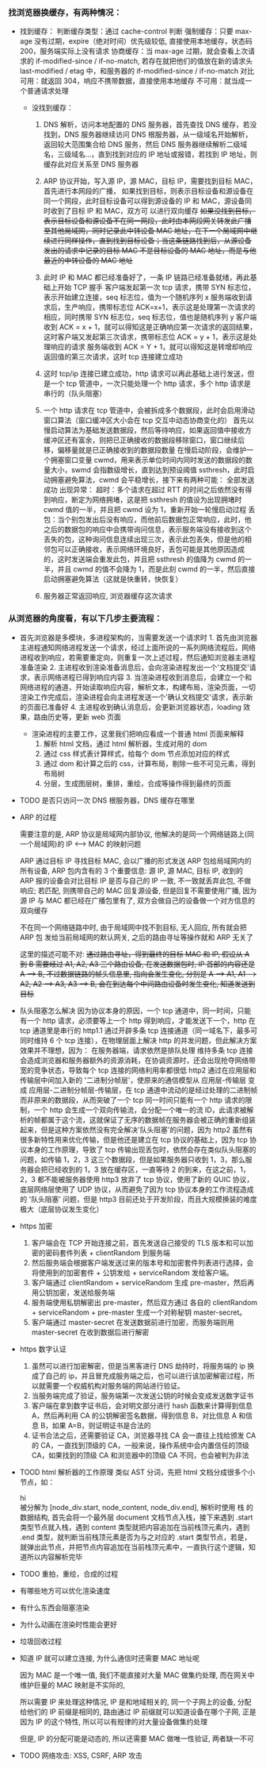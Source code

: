### 找浏览器换缓存，有两种情况：

- 找到缓存：
  判断缓存类型：通过 cache-control 判断
  强制缓存：只要 max-age 没有过期，expire（绝对时间）优先级较低, 直接使用本地缓存，状态码 200，服务端实际上没有请求
  协商缓存：当 max-age 过期，就会查看上次请求的 if-modified-since / if-no-match, 若存在就把他们的值放在新的请求头
  last-modified / etag 中，和服务器的 if-modified-since / if-no-match 对比
  可用：就返回 304，响应不携带数据，直接使用本地缓存
  不可用：就当成一个普通请求处理

  - 没找到缓存：

    1. DNS 解析，访问本地配置的 DNS 服务器，首先查找 DNS 缓存，若没找到，DNS 服务器继续访问 DNS 根服务器，从一级域名开始解析，返回较大范围集合给 DNS 服务，然后 DNS 服务器继续解析二级域名，三级域名...，直到找到对应的 IP 地址或报错，若找到 IP 地址，则缓存此对应关系至 DNS 服务器
    2. ARP 协议开始，写入源 IP，源 MAC，目标 IP，需要找到目标 MAC，首先进行本网段的广播，
       如果找到目标，则表示目标设备和源设备在同一个网段，此时目标设备可以得到源设备的 IP 和 MAC，源设备同时收到了目标 IP 和 MAC，双方可 以进行双向缓存
       ~~如果没找到目标，表示目标设备和源设备不在同一网段，此时由本网段网关转发此广播至其他局域网，同时记录此中转设备 MAC 地址，在下一个局域网中继续进行同样操作，直到找到目标设备；当这条链路找到后，从源设备发出的请求中记录的目标 MAC 不是目标设备的 MAC 地址，而是与他最近的中转设备的 MAC 地址~~

    3. 此时 IP 和 MAC 都已经准备好了，一条 IP 链路已经准备就绪，再此基础上开始 TCP 握手
       客户端发起第一次 tcp 请求，携带 SYN 标志位，表示开始建立连接，seq 标志位，值为一个随机序列 x
       服务端收到请求后，生产响应，携带标志位 ACK=x+1，表示这是处理第一次请求的相应，同时携带 SYN 标志位，seq 标志位，值也是随机序列 y
       客户端收到 ACK = x + 1，就可以得知这是正确响应第一次请求的返回结果，这时客户端又发起第三次请求，携带标志位 ACK = y + 1，表示这是处理响应的请求
       服务端收到 ACK = Y + 1，就可以得知这是转增却响应返回值的第三次请求，这时 tcp 连接建立成功
    4. 这时 tcp/ip 连接已建立成功，http 请求可以再此基础上进行发送，但是一个 tcp 管道中，一次只能处理一个 http 请求，多个 http 请求是串行的（队头阻塞）
    5. 一个 http 请求在 tcp 管道中，会被拆成多个数据段，此时会启用滑动窗口算法（窗口缓冲区大小会在 tcp 交互中动态协商变化的）
       首先以慢启动算法为基础发送数据段，然后等待响应，如果返回值中接收方缓冲区还有富余，则把已正确接收的数据段移除窗口，窗口继续后移，偏移量就是已正确接收到的数据段数量
       在慢启动阶段，会维护一个拥塞窗口变量 cwmd，用来表示单位时间内同时发送的数据段的数量大小，swmd 会指数级增长，直到达到预设阈值 ssthresh，此时启动拥塞避免算法，cwmd 会平稳增长，接下来有两种可能：
       全部发送成功
       出现异常：
       超时：多个请求在超过 RTT 的时间之后依然没有得到响应，断定为网络拥堵，这是把 ssthresh 的值设为出现拥堵时 cwmd 值的一半，并且把 cwmd 设为 1，重新开始一轮慢启动过程
       丢包：当个别包发出后没有响应，而他前后数据包正常响应，此时，他之后的数据包的响应中会携带询问信息，表示服务端没有接收到这个丢失的包，这种询问信息连续出现三次，表示此包丢失，但是他的相邻包可以正确接收，表示网络环境良好，丢包可能是其他原因造成的，这时发送端会重发此包，并且把 ssthresh 的值降为 cwmd 的一半，并且 cwmd 的值不会降为 1，而是此刻 cwmd 的一半，然后直接启动拥塞避免算法（这就是快重转，快恢复）
    6. 服务器正常返回响应, 浏览器缓存这次请求

### 从浏览器的角度看，有以下几步主要流程：

- 首先浏览器是多模块，多进程架构的，当需要发送一个请求时 1. 首先由浏览器主进程通知网络进程发送一个请求，经过上面所说的一系列网络流程后，网络进程收到响应，若需要重定向，则重复一次上述过程，然后通知浏览器主进程准备渲染 2. 主进程收到渲染准备消息后，会向渲染进程发出一个'文档提交'请求，表示网络进程已得到响应内容 3. 当渲染进程收到消息后，会建立一个和网络进程的通道，开始读取响应内容，解析文本，构建布局，渲染页面，一切渲染工作完成后，渲染进程会向主进程发送一个'确认文档提交'请求，表示新的页面已准备好 4. 主进程收到确认消息后，会更新浏览器状态，loading 效果，路由历史等，更新 web 页面

  - 渲染进程的主要工作，这里我们把响应看成一个普通 html 页面来解释
    1. 解析 html 文档，通过 html 解析器，生成对用的 dom
    2. 通过 css 样式表计算样式，给每个 dom 节点添加对应的样式
    3. 通过 dom 和计算之后的 css，计算布局，剔除一些不可见元素，得到布局树
    4. 分层，生成图层树，重排，重绘，合成等操作得到最终的页面

- TODO 是否只访问一次 DNS 根服务器，DNS 缓存在哪里

- ARP 的过程

  需要注意的是, ARP 协议是局域网内部协议, 他解决的是同一个网络链路上(同一个局域网)的 IP <--> MAC 的映射问题

  ARP 通过目标 IP 寻找目标 MAC, 会以广播的形式发送 ARP 包给局域网内的所有设备, ARP 包内含有的 3 个重要信息: 源 IP, 源 MAC, 目标 IP, 收到的 ARP 报的设备会对比目标 IP 是否与自己的 IP 一致, 不一致就丢弃此包, 不做响应; 若匹配, 则携带自己的 MAC 回复源设备, 但是回复不需要使用广播, 因为源 IP 与 MAC 都已经在广播包里有了, 双方会做自己的设备做一个对方信息的双向缓存

  不在同一个网络链路中时, 由于局域网中找不到目标, 无人回应, 所有就会把 ARP 包 发给当前局域网的默认网关, 之后的路由寻址等操作就和 ARP 无关了

  这里的描述可能不对:
  ~~通过路由寻址，得到最终的目标 MAC 和 IP, 假设从 A 到 B 需要经过 A1, A2, A3 三个路由设备, 在发送数据包时, IP 首部的内容还是 A --> B, 不过数据链路的帧头信息里, 指向会发生变化, 分别是 A --> A1, A1 --> A2, A2 --> A3, A3 --> B, 会在到达每个中间路由设备时发生变化, 知道发送到目标~~

- 队头阻塞怎么解决
  因为协议本身的原因，一个 tcp 通道中，同一时间，只能有一个 http 请求，必须要等上一个 http 得到响应，才能发送下一个，http 在 tcp 通道里是串行的
  http1.1 通过开辟多条 tcp 连接通道（同一域名下，最多可同时维持 6 个 tcp 连接），在物理层面上解决 http 的并发问题，但此解决方案效果并不理想，因为：
  在服务器端，请求依然是排队处理
  维持多条 tcp 连接会造成浏览器和服务器额外的资源消耗，在协调资源时，还会出现抢夺网络带宽的竞争状态，导致每个 tcp 连接的网络利用率都很低
  http2 通过在应用层和传输层中间加入新的 '二进制分帧层'，使原来的通信模型从 应用层-传输层 变成 应用层-二进制分帧层-传输层，在 tcp 通道中流动的是经过处理的二进制帧而非原来的数据段，从而突破了一个 tcp 同一时间只能有一个 http 请求的限制，一个 http 会生成一个双向传输流，会分配一个唯一的流 ID，此请求被解析的帧都属于这个流，这就保证了无序的数据帧在服务器会被正确的重新组装起来，但是这种方案依然没有完全解决'队头阻塞'的问题，因为
  http2 虽然有很多新特性用来优化传输，但是他还是建立在 tcp 协议的基础上，因为 tcp 协议本身的工作原理，导致了 tcp 传输出现丢包时，依然会存在类似队头阻塞的问题，如传输 1，2，3 这三个数据段，但是如果服务器只收到 1，3，那么服务器会把已经收到的 1，3 放在缓存区，一直等待 2 的到来，在这之前，1，2，3 都不能被服务器使用
  http3 放弃了 tcp 协议，使用了新的 QUIC 协议，底层网络层使用了 UDP 协议，从而避免了因为 tcp 协议本身的工作流程造成的 '队头阻塞' 问题，但是
  http3 目前还处于开发阶段，而且大规模换装的难度极大（底层协议发生变化）

- https 加密

  1. 客户端会在 TCP 开始连接之前，首先发送自己接受的 TLS 版本和可以加密的密码套件列表 + clientRandom 到服务端
  2. 然后服务端会根据客户端发送过来的版本号和加密套件列表进行选择，会将使用到的加密套件 + 公钥发给 + serviceRandom 发给客户端。
  3. 客户端通过 clientRandom + serviceRandom 生成 pre-master，然后再用公钥加密，发送给服务端
  4. 服务端使用私钥解密出 pre-master，然后双方通过 各自的 clientRandom + serviceRandom + pre-master 生成一个对称秘钥 master-secret。
  5. 客户端通过 master-secret 在发送数据前进行加密，而服务端则用 master-secret 在收到数据后进行解密

- https 数字认证

  1. 虽然可以进行加密解密，但是当黑客进行 DNS 劫持时，将服务端的 ip 换成了自己的 ip，并且冒充成服务端之后，也可以进行该加密解密过程，所以就需要一个权威机构对服务端的网站进行验证。
  2. 当服务端完成了验证，服务端第一次发送公钥的时候会变成发送数字证书
  3. 客户端在拿到数字证书后，会对明文部分进行 hash 函数来计算得到信息 A，然后再利用 CA 的公钥解密签名数据，得到信息 B，对比信息 A 和信息 B，如果 A=B，则证明证书是合法的
  4. 证书合法之后，还需要验证 CA，浏览器寻找 CA 会一直往上找给颁发 CA 的 CA，一直找到顶级的 CA，一般来说，操作系统中会内置信任的顶级 CA，如果找到的顶级 CA 和浏览器中的顶级 CA 不同，也会被判为非法

- TOOD html 解析器的工作原理
  类似 AST 分词，先把 html 文档分成很多个小节点，如：<div>hi</div> 被分解为 [node_div.start, node_content, node_div.end], 解析时使用 栈 的数据结构, 首先会将一个最外层 document 文档节点入栈，接下来遇到 .start 类型节点就入栈，遇到 content 类型就把内容追加在当前栈顶元素内，遇到 .end 类型，就判断当前栈顶元素是否为与之对应的 .start 类型节点，若是，就弹出此节点，并把节点内容追加在当前栈顶元素中，一直执行这个逻辑，知道所以内容解析完毕

- TODO 重拍，重绘，合成的过程

- 有哪些地方可以优化渲染速度

- 有什么东西会阻塞渲染

- 为什么动画在渲染时性能会更好

- 垃圾回收过程

- 知道 IP 就可以建立连接, 为什么通信时还需要 MAC 地址呢

  因为 MAC 是一个唯一值, 我们不能直接对大量 MAC 做集约处理, 而在网关中维护巨量的 MAC 映射是不实际的,

  所以需要 IP 来处理这种情况, IP 是和地域相关的, 同一个子网上的设备, 分配给他们的 IP 前缀是相同的, 路由通过 IP 前缀就可以知道设备在哪个子网, 正是因为 IP 的这个特性, 所以可以有规律的对大量设备做集约处理

  但是, IP 的分配可能是动态的, 所以还需要 MAC 做唯一性验证, 两者缺一不可

- TODO 网络攻击: XSS, CSRF, ARP 攻击
